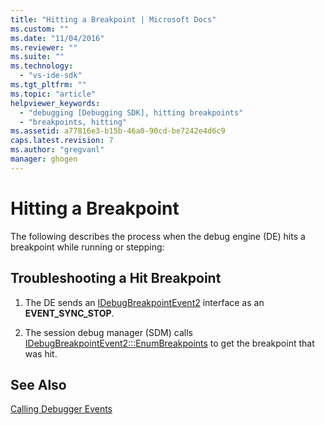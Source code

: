 ```yaml
---
title: "Hitting a Breakpoint | Microsoft Docs"
ms.custom: ""
ms.date: "11/04/2016"
ms.reviewer: ""
ms.suite: ""
ms.technology: 
  - "vs-ide-sdk"
ms.tgt_pltfrm: ""
ms.topic: "article"
helpviewer_keywords: 
  - "debugging [Debugging SDK], hitting breakpoints"
  - "breakpoints, hitting"
ms.assetid: a77816e3-b15b-46a0-90cd-be7242e4d6c9
caps.latest.revision: 7
ms.author: "gregvanl"
manager: ghogen
---
```

# Hitting a Breakpoint
The following describes the process when the debug engine (DE) hits a breakpoint while running or stepping:  
  
## Troubleshooting a Hit Breakpoint  
  
1.  The DE sends an [IDebugBreakpointEvent2](../../extensibility/debugger/reference/idebugbreakpointevent2.md) interface as an **EVENT_SYNC_STOP**.  
  
2.  The session debug manager (SDM) calls [IDebugBreakpointEvent2:::EnumBreakpoints](../../extensibility/debugger/reference/idebugbreakpointevent2-enumbreakpoints.md) to get the breakpoint that was hit.  
  
## See Also  
 [Calling Debugger Events](../../extensibility/debugger/calling-debugger-events.md)